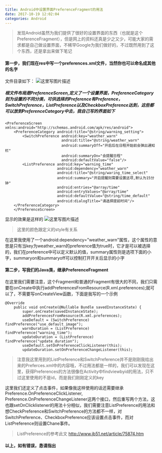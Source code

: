 ```yaml
---
title: Android中设置界面PreferenceFragment的用法
date: 2017-10-19 12:02:04
categories: Android
---
```

> 发现Android虽然为我们提供了很好的设置界面的东西（也就是这个PreferenceFragment），但是网上的资料还真是少之又少，可能大家的需求都是自己做设置界面，不稀罕Google为我们做好的，不过既然用到了这个东西，还是拿出来做下笔记
#### 第一步，我们现在res中写一个preferences.xml文件，当然你也可以命名成其他的名字
文件目录如下：
![这里写图片描述](http://img.blog.csdn.net/20171016170343679?watermark/2/text/aHR0cDovL2Jsb2cuY3Nkbi5uZXQvcXFfMzM0ODc0MTI=/font/5a6L5L2T/fontsize/400/fill/I0JBQkFCMA==/dissolve/70/gravity/SouthEast)
##### 根文件布局是PreferenceScreen,定义了一个设置界面，PreferenceCategory则为设置的不同分类，可供选择的Preference有Preference，SwitchPreference，ListPreference以及CheckboxPreference达到，这些都可以放到PreferenceCategory中去，我自己写的界面如下
```
<PreferenceScreen xmlns:android="http://schemas.android.com/apk/res/android">
    <PreferenceCategory android:title="@string/warning_setting">
        <SwitchPreference android:key="weather_warn"
                          android:title="@string/weather_warn"
                          android:summaryOff="开启后在日程开始前会弹出通知栏"
                          android:summaryOn="会提醒日程"
                          android:defaultValue="false"/>
        <ListPreference android:key="warning_time"
                        android:dependency="weather_warn"
                        android:title="@string/waring_time_select"
                        android:summary="开启提醒则需要设置这项,默认为15分钟"
                        android:entries="@array/time"
                        android:entryValues="@array/time"
                        android:defaultValue="@string/time_default"
                        android:dialogTitle="请选择提前时间"/>
    </PreferenceCategory>
    </PreferenceScreen>
```
显示的效果是这样的
![这里写图片描述](http://img.blog.csdn.net/20171016170914634?watermark/2/text/aHR0cDovL2Jsb2cuY3Nkbi5uZXQvcXFfMzM0ODc0MTI=/font/5a6L5L2T/fontsize/400/fill/I0JBQkFCMA==/dissolve/70/gravity/SouthEast)
> 这里的颜色跟定义的style有关系

在这里我使用了一个android:dependency="weather_warn"属性，这个属性的意思是只有当key为weather_warn的preference值为true时，它才是可以被选择的，我们在preference中可以定义默认的值，summary属性则是选项下面的小字，summaryon和summaryoff可以控制打开开关后显示的小字
#### 第二步，写我们的Java类，继承PreferenceFragment

在这里我们需要注意，这个Fragment和普通的Fragment有很大的不同，我们只需要在onCreate中执行addPreferencesFromResource(R.xml.preferences);就可以了，不需要写onCreateView函数，下面是我写的一个示例
```
@Override
    public void onCreate(@Nullable Bundle savedInstanceState) {
        super.onCreate(savedInstanceState);
        addPreferencesFromResource(R.xml.preferences);
        useDefault = (SwitchPreference) findPreference("use_default_image");
        warnDuration = (ListPreference) findPreference("warning_time");
        updateDuration = (ListPreference) findPreference("update_duration");
        useDefault.setOnPreferenceClickListener(this);
        updateDuration.setOnPreferenceChangeListener(this);
```
> 注意我这里用到的ListPreference和SwitchPreference并不是刚刚我给出来的Preferces.xml中的内容哦，不过用法都是一样的，我们可以发现在这里，获得Preferences的方法很像在Activity中findviewbyid的用法，只不过这里使用的不是id，而是我们刚刚定义的key

这里我们还定义了点击事件，如果像我这样使用的话还需要继承Preference.OnPreferenceClickListener, Preference.OnPreferenceChangeListener这两个接口，然后重写两个方法，这也跟setOnClicklistener的用法十分相似，我们需要注意ListPreference的用法和想CheckPreference和SwitchPreference的方法都不一样，对SwitchPreference、CheckboxPreference应该设置点击事件，而对ListPreference则设置Chane事件。
> ListPreference的参考此文
> http://www.jb51.net/article/75874.htm
#### 以上，如有错误，恳请指出